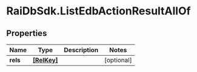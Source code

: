 # RaiDbSdk.ListEdbActionResultAllOf

## Properties

Name | Type | Description | Notes
------------ | ------------- | ------------- | -------------
**rels** | [**[RelKey]**](RelKey.md) |  | [optional] 


